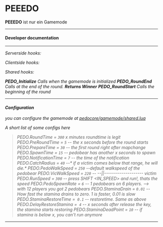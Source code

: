 PEEEDO
===============


**PEEEDO** ist nur ein Gamemode




----------
#### <i class="icon-file"></i> Developer documentation
-------------
<i class="icon-th-list">Serverside hooks:
>

<i class="icon-user">Clientside hooks:
>

<i class="icon-user"><i class="icon-th-list">Shared hooks:

>
**PEDO_Initialize** Calls when the gamemode is initialized
**PEDO_RoundEnd** Calls at the end of the round. **Returns Winner**
**PEDO_RoundStart** Calls the beginning of the round


----------
#### <i class="icon-pencil"></i> Configuration
you can configure the gamemode at [*pedocore/gamemode/shared.lua*](https://github.com/habobababo/PEEEDO/blob/master/pedocore/gamemode/shared.lua)

A short list of some configs here
>PEDO.RoundTime = `300` *x minutes roundtime is legit*
PEDO.PreRoundTime = `5` -- *the x seconds before the round starts*
PEDO.PrepareTime = `30` -- *the first round right after mapchange*
PEDO.SpawnTime = `15` -- *pedobear has another x seconds to spawn*
PEDO.NotificationTime = `7` -- *the time of the notification*
PEDO.CatchRadius = `40` --* if a victim comes below that range, he will die.*
PEDO.PedoWalkSpeed = `250` --*default walkspeed of the pedobear*
PEDO.VicWalkSpeed = `220` -- *--||-------------------- victim*
PEDO.RunSpeed = `300` -- *press SHIFT <IN_SPEED> and run!, thats the speed*
PEDO.PedoSpawnRate = `6` -- *1 pedobears on 6 players. --> with 12 players you got 2 pedobears*
PEDO.StaminaDrain = `0.01` -- *How fast the stamina drains to zero. 1 is faster, 0.01 is slow*
PEDO.StaminaRestoreTime =` 0.1`  -- *restoretime. Same as above*
PEDO.DelayRestoreStamina =` 4` -- *x seconds after release the key, the stamina starts restoring*
PEDO.StaminaDeadPoint = `10` -- *if stamina is below x, you can't run anymore*

----------
